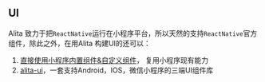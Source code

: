 ## UI
Alita 致力于把`ReactNative`运行在小程序平台，所以天然的支持`ReactNative`官方组件，除此之外，在用Alita
构建UI的还可以：

1. [直接使用小程序内置组件&自定义组件](./小程序内置组件&自定义组件的使用.md)， 复用小程序现有能力
2. [alita-ui](./Alita组件库.md)，一套支持Android，IOS，微信小程序的三端UI组件库